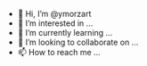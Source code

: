- 👋 Hi, I’m @ymorzart
- 👀 I’m interested in ...
- 🌱 I’m currently learning ...
- 💞️ I’m looking to collaborate on ...
- 📫 How to reach me ...

<!---
ymorzart/ymorzart is a ✨ special ✨ repository because its `README.md` (this file) appears on your GitHub profile.
You can click the Preview link to take a look at your changes.
--->
